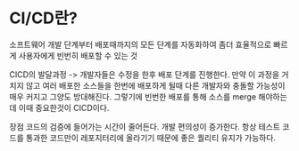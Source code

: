 # CI/CD란?
소프트웨어 개발 단계부터 배포때까지의 모든 단계를 자동화하여 좀더 효율적으로 빠르게 사용자에게 빈번히 배포할 수 있는 것

CICD의 발달과정
-> 개발자들은 수정을 한후 배포 단계를 진행한다. 만약 이 과정을 거치지 않고 여러 배포한 소스들을 한번에 배포하게 될때 다른 개발자와 충돌할 가능성이 매우 커지고 그양도 방대해진다. 그렇기에 빈번한 배포를 통해 소스를 merge 해야하는데 이때 중요한것이 CICD이다.

장점
코드의 검증에 들어가는 시간이 줄어든다.
개발 편의성이 증가한다.
항상 테스트 코드를 통과한 코드만이 레포지터리에 올라기기 때문에 좋은 퀄리티 유지가 가능하다.